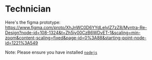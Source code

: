 # Technician


Here's the figma prototype: https://www.figma.com/proto/XhJnWC0D6YYdLelylZ7zZ8/Myntra-Re-Design?node-id=108-1324&t=Zh5iy00CzB6WDvET-1&scaling=min-zoom&content-scaling=fixed&page-id=0%3A88&starting-point-node-id=1221%3A549



  Note: Please ensure you have installed <code><a href="https://nodejs.org/en/download/">nodejs</a></code>
  
